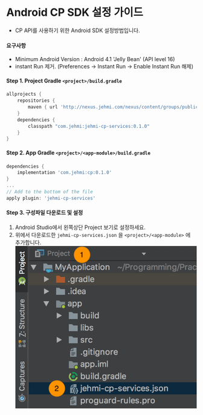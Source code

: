 # Android CP SDK 설정 가이드
* CP API를 사용하기 위한 Android SDK 설정방법입니다.

#### 요구사항
* Minimum Android Version : Android 4.1 'Jelly Bean' (API level 16)
* instant Run 제거. (Preferences -> Instant Run -> Enable Instant Run 해제)

<!--
android_replace_001 : plugin version
android_replace_002 : sdk version
-->

#### Step 1. Project Gradle `<project>/build.gradle` 
```gradle
allprojects {
    repositories {
        maven { url 'http://nexus.jehmi.com/nexus/content/groups/public/' }
    }
    dependencies {
        classpath "com.jehmi:jehmi-cp-services:0.1.0"
    }
}
```

#### Step 2. App Gradle `<project>/<app-module>/build.gradle`
```gradle
dependencies {
    implementation 'com.jehmi:cp:0.1.0'
}
...
// Add to the bottom of the file
apply plugin: 'jehmi-cp-services'
```

#### Step 3. 구성파일 다운로드 및 설정
1. Android Studio에서 왼쪽상단 Project 보기로 설정하세요.
2. 위에서 다운로드한 `jehmi-cp-services.json` 을 `<project>/<app-module>` 에 추가합니다. 
![step3](../images/plugin_json_location_guide.png)
